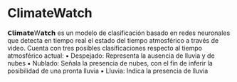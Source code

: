 # ClimateWatch
𝗖𝗹𝗶𝗺𝗮𝘁𝗲W𝗮𝘁𝗰𝗵 es un modelo de clasificación basado en redes neuronales que detecta en tiempo real el estado del tiempo atmosférico a través de video. Cuenta con tres posibles clasificaciones respecto al tiempo atmosférico actual: 
▪️ Despejado: Representa la ausencia de lluvia y de nubes 
▪️ Nublado: Señala la presencia de nubes, con el fin de inferir la posibilidad de una pronta lluvia 
▪️ Lluvia: Indica la presencia de lluvia
